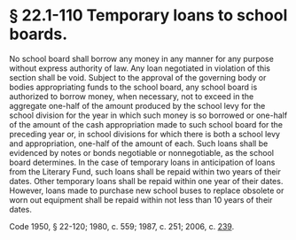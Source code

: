 # § 22.1-110 Temporary loans to school boards.

<p>No school board shall borrow any money in any manner for any purpose without express authority of law. Any loan negotiated in violation of this section shall be void. Subject to the approval of the governing body or bodies appropriating funds to the school board, any school board is authorized to borrow money, when necessary, not to exceed in the aggregate one-half of the amount produced by the school levy for the school division for the year in which such money is so borrowed or one-half of the amount of the cash appropriation made to such school board for the preceding year or, in school divisions for which there is both a school levy and appropriation, one-half of the amount of each. Such loans shall be evidenced by notes or bonds negotiable or nonnegotiable, as the school board determines. In the case of temporary loans in anticipation of loans from the Literary Fund, such loans shall be repaid within two years of their dates. Other temporary loans shall be repaid within one year of their dates. However, loans made to purchase new school buses to replace obsolete or worn out equipment shall be repaid within not less than 10 years of their dates.</p><p>Code 1950, § 22-120; 1980, c. 559; 1987, c. 251; 2006, c. <a href='http://lis.virginia.gov/cgi-bin/legp604.exe?061+ful+CHAP0239'>239</a>.</p>